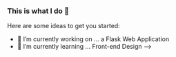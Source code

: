 ### This is what I do 👋

Here are some ideas to get you started:

- 🔭 I’m currently working on ... a Flask Web Application 
- 🌱 I’m currently learning ... Front-end Design
-->
